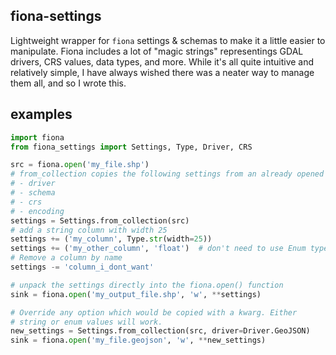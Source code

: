 ## fiona-settings

Lightweight wrapper for `fiona` settings & schemas to make it a little easier to manipulate.
Fiona includes a lot of "magic strings" representings GDAL drivers, CRS values, data types, and more. 
While it's all quite intuitive and relatively simple, I have always wished there
was a neater way to manage them all, and so I wrote this.

## examples

```python
import fiona
from fiona_settings import Settings, Type, Driver, CRS

src = fiona.open('my_file.shp')
# from_collection copies the following settings from an already opened collection:
# - driver
# - schema
# - crs
# - encoding
settings = Settings.from_collection(src)
# add a string column with width 25
settings += ('my_column', Type.str(width=25))
settings += ('my_other_column', 'float')  # don't need to use Enum types
# Remove a column by name
settings -= 'column_i_dont_want'

# unpack the settings directly into the fiona.open() function
sink = fiona.open('my_output_file.shp', 'w', **settings)

# Override any option which would be copied with a kwarg. Either
# string or enum values will work.
new_settings = Settings.from_collection(src, driver=Driver.GeoJSON)
sink = fiona.open('my_file.geojson', 'w', **new_settings)
```


